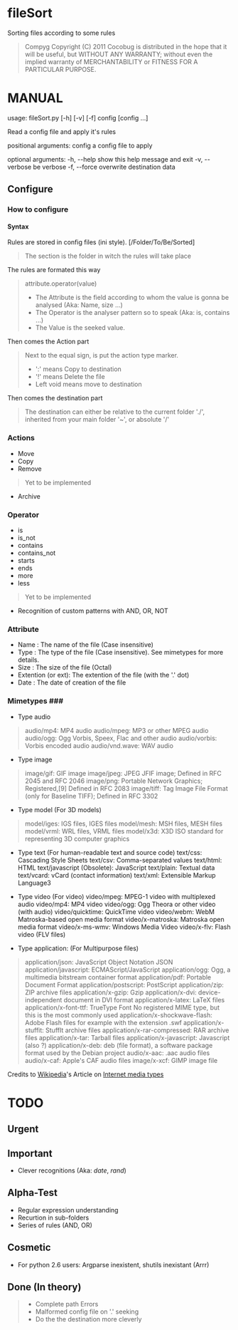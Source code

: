 fileSort
========

Sorting files according to some rules

> Compyg Copyright (C) 2011 Cocobug
> is distributed in the hope that it will be useful, but
> WITHOUT ANY WARRANTY; without even the implied warranty of
> MERCHANTABILITY or FITNESS FOR A PARTICULAR PURPOSE.

MANUAL
========
usage: fileSort.py [-h] [-v] [-f] config [config ...]

Read a config file and apply it's rules

positional arguments:
  config         a config file to apply

optional arguments:
  -h, --help     show this help message and exit
  -v, --verbose  be verbose
  -f, --force    overwrite destination data

Configure
----------
### How to configure ###

#### Syntax ####
Rules are stored in config files (ini style).
[/Folder/To/Be/Sorted]
> The section is the folder in witch the rules will take place

The rules are formated this way
> attribute.operator(value)
> * The Attribute is the field according to whom the value is gonna be analysed (Aka: Name, size ...)
> * The Operator is the analyser pattern so to speak (Aka: is, contains ...)
> * The Value is the seeked value.

Then comes the Action part
> Next to the equal sign, is put the action type marker.
> * ':' means Copy to destination
> * '!' means Delete the file
> * Left void means move to destination

Then comes the destination part
> The destination can either be relative to the current folder './', inherited from your main folder '~', or absolute '/'

### Actions ###

* Move
* Copy
* Remove

> Yet to be implemented
* Archive

### Operator ###

* is
* is_not
* contains
* contains_not
* starts
* ends
* more
* less

> Yet to be implemented
* Recognition of custom patterns with AND, OR, NOT


### Attribute ###

* Name : The name of the file (Case insensitive)
* Type : The type of the file (Case insensitive). See mimetypes for more details.
* Size : The size of the file (Octal)
* Extention (or ext): The extention of the file (with the '.' dot)
* Date : The date of creation of the file

### Mimetypes ###
* Type audio
> audio/mp4: MP4 audio
> audio/mpeg: MP3 or other MPEG audio
> audio/ogg: Ogg Vorbis, Speex, Flac and other audio
> audio/vorbis: Vorbis encoded audio
> audio/vnd.wave: WAV audio

* Type image
> image/gif: GIF image
> image/jpeg: JPEG JFIF image; Defined in RFC 2045 and RFC 2046
> image/png: Portable Network Graphics; Registered,[9] Defined in RFC 2083
> image/tiff: Tag Image File Format (only for Baseline TIFF); Defined in RFC 3302

* Type model (For 3D models)
> model/iges: IGS files, IGES files
> model/mesh: MSH files, MESH files
> model/vrml: WRL files, VRML files
> model/x3d: X3D ISO standard for representing 3D computer graphics

* Type text (For human-readable text and source code)
text/css: Cascading Style Sheets
text/csv: Comma-separated values
text/html: HTML
text/javascript (Obsolete): JavaScript
text/plain: Textual data
text/vcard: vCard (contact information)
text/xml: Extensible Markup Language3

* Type video (For video)
video/mpeg: MPEG-1 video with multiplexed audio
video/mp4: MP4 video
video/ogg: Ogg Theora or other video (with audio)
video/quicktime: QuickTime video
video/webm: WebM Matroska-based open media format
video/x-matroska: Matroska open media format
video/x-ms-wmv: Windows Media Video
video/x-flv: Flash video (FLV files)

* Type application: (For Multipurpose files)
> application/json: JavaScript Object Notation JSON
> application/javascript: ECMAScript/JavaScript
> application/ogg: Ogg, a multimedia bitstream container format
> application/pdf: Portable Document Format
> application/postscript: PostScript
> application/zip: ZIP archive files
> application/x-gzip: Gzip
> application/x-dvi: device-independent document in DVI format
> application/x-latex: LaTeX files
> application/x-font-ttf: TrueType Font No registered MIME type, but this is the most commonly used
> application/x-shockwave-flash: Adobe Flash files for example with the extension .swf
> application/x-stuffit: StuffIt archive files
> application/x-rar-compressed: RAR archive files
> application/x-tar: Tarball files
> application/x-javascript: Javascript (also ?)
> application/x-deb: deb (file format), a software package format used by the Debian project
> audio/x-aac: .aac audio files
> audio/x-caf: Apple's CAF audio files
> image/x-xcf: GIMP image file

Credits to [Wikipedia](http://en.wikipedia.org)'s Article on [Internet media types](http://en.wikipedia.org/wiki/Internet_media_type)

TODO
========

Urgent
--------

Important
---------
* Clever recognitions (Aka: $date$, $rand$)

Alpha-Test
---------
* Regular expression understanding
* Recurtion in sub-folders
* Series of rules (AND, OR)

Cosmetic
---------
* For python 2.6 users: Argparse inexistent, shutils inexistant (Arrr)

Done (In theory)
--------
> * Complete path Errors
> * Malformed config file on '.' seeking
> * Do the the destination more cleverly
